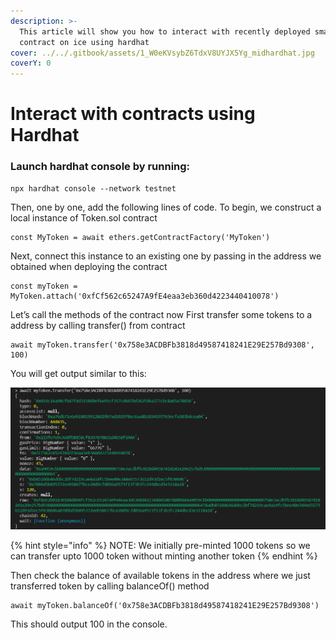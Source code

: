 ```yaml
---
description: >-
  This article will show you how to interact with recently deployed smart
  contract on ice using hardhat
cover: ../../.gitbook/assets/1_W0eKVsybZ6TdxV8UYJX5Yg_midhardhat.jpg
coverY: 0
---
```


# Interact with contracts using Hardhat

### Launch hardhat console by running:

```
npx hardhat console --network testnet
```

Then, one by one, add the following lines of code. To begin, we construct a local instance of Token.sol contract

```
const MyToken = await ethers.getContractFactory('MyToken')
```

Next, connect this instance to an existing one by passing in the address we obtained when deploying the contract

```
const myToken = MyToken.attach('0xfCf562c65247A9fE4eaa3eb360d4223440410078')
```

Let’s call the methods of the contract now First transfer some tokens to a address by calling transfer() from contract

```
await myToken.transfer('0x758e3ACDBFb3818d49587418241E29E257Bd9308', 100)
```

You will get output similar to this:

![](<../../.gitbook/assets/image (2) (1).png>)

{% hint style="info" %}
NOTE: We initially pre-minted 1000 tokens so we can transfer upto 1000 token without minting another token
{% endhint %}



Then check the balance of available tokens in the address where we just transferred token by calling balanceOf() method

```
await myToken.balanceOf('0x758e3ACDBFb3818d49587418241E29E257Bd9308')
```

This should output 100 in the console.

